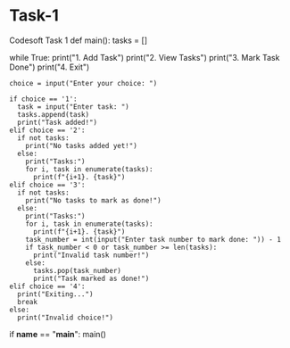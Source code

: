 # Task-1
Codesoft Task 1 
def main():
  tasks = []

  while True:
    print("1. Add Task")
    print("2. View Tasks")
    print("3. Mark Task Done")
    print("4. Exit")

    choice = input("Enter your choice: ")

    if choice == '1':
      task = input("Enter task: ")
      tasks.append(task)
      print("Task added!")
    elif choice == '2':
      if not tasks:
        print("No tasks added yet!")
      else:
        print("Tasks:")
        for i, task in enumerate(tasks):
          print(f"{i+1}. {task}")
    elif choice == '3':
      if not tasks:
        print("No tasks to mark as done!")
      else:
        print("Tasks:")
        for i, task in enumerate(tasks):
          print(f"{i+1}. {task}")
        task_number = int(input("Enter task number to mark done: ")) - 1
        if task_number < 0 or task_number >= len(tasks):
          print("Invalid task number!")
        else:
          tasks.pop(task_number)
          print("Task marked as done!")
    elif choice == '4':
      print("Exiting...")
      break
    else:
      print("Invalid choice!")

if __name__ == "__main__":
  main()
